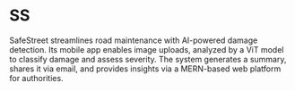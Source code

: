 # SS
SafeStreet streamlines road maintenance with AI-powered damage detection. Its mobile app enables image uploads, analyzed by a ViT model to classify damage and assess severity. The system generates a summary, shares it via email, and provides insights via a MERN-based web platform for authorities.
